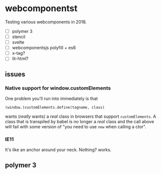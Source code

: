 # webcomponentst

Testing various webcomponents in 2018.

- [ ] polymer 3
- [ ] stencil
- [ ] svelte
- [ ] webcomponentsjs polyfill + es6
- [ ] x-tag?
- [ ] lit-html?

## issues
### Native support for window.customElements
One problem you'll run into immediately is that 

    (window.)customElements.define(tagname, class)

wants (_really_ wants) a _real_ class in browsers that support `customElements`.  A class that is transpiled by babel is no longer a _real_ class and the call above will fail with some version of "you need to use `new` when calling a ctor".

### IE11
It's like an anchor around your neck. Nothing? works.

## polymer 3

